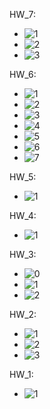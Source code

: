 HW_7:
  - ![1](https://github.com/user-attachments/assets/43b06309-829e-47ed-8ec6-7c152f60a5bf)
  - ![2](https://github.com/user-attachments/assets/e8343e1f-eaa2-49b0-8c11-62784067a594)
  - ![3](https://github.com/user-attachments/assets/f5ece680-3567-41c2-9ebb-049eb5489e21)

HW_6:
  - ![1](https://github.com/user-attachments/assets/9b140f4d-94fc-4c74-aeed-b940bca3c5e8)
  - ![2](https://github.com/user-attachments/assets/721e727a-93b0-4d21-83ed-111d15fcea84)
  - ![3](https://github.com/user-attachments/assets/b48ebc0e-0dc4-488b-8310-dbc02a56bef3)
  - ![4](https://github.com/user-attachments/assets/4c5270e4-be58-44f3-8645-8d60db735e3f)
  - ![5](https://github.com/user-attachments/assets/17c78a31-6364-4a03-bca4-f66ada42022f)
  - ![6](https://github.com/user-attachments/assets/edd0c78f-7a25-4ad9-aa2e-08525f4d0bb1)
  - ![7](https://github.com/user-attachments/assets/a01cdbbe-3f07-412c-8a1e-bca51c9e79bb)

HW_5:
  - ![1](https://github.com/user-attachments/assets/65a91449-56f0-4d41-87ab-2e9d009a047b)

HW_4:
  - ![1](https://github.com/user-attachments/assets/4e5c0fbb-e41a-42c8-b0e2-1902594e4a99)

HW_3:
  - ![0](https://github.com/user-attachments/assets/6e62b3f1-defa-47b1-b970-a4a16c24dba2)
  - ![1](https://github.com/user-attachments/assets/a80cbb90-ad08-44ae-b8ac-1264fa26faa0)
  - ![2](https://github.com/user-attachments/assets/e7f01385-a1c5-4629-a93b-078551812b2c)

HW_2:
  - ![1](https://github.com/user-attachments/assets/d0a8c096-725f-4043-b968-31108c3b5baf)
  - ![2](https://github.com/user-attachments/assets/ba2e6f99-80b8-4b61-b448-f5cff7d9e18b)
  - ![3](https://github.com/user-attachments/assets/0a14c274-ec8e-4581-95f2-67baf4d4e158)

HW_1: 
  - ![1](https://github.com/user-attachments/assets/691b7a49-a64f-46f8-8da4-8b56a7d34ecf)
